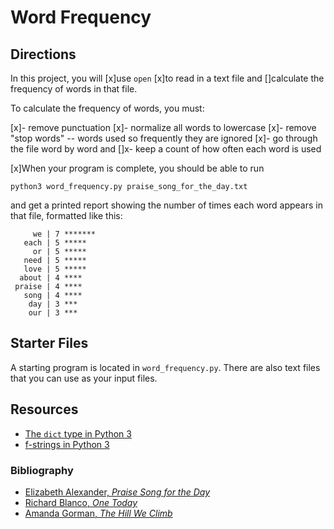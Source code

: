 # Word Frequency

## Directions

In this project, you will 
[x]use `open` 
[x]to read in a text file and 
[]calculate the frequency of words in that file.

To calculate the frequency of words, you must:

[x]- remove punctuation
[x]- normalize all words to lowercase
[x]- remove "stop words" -- words used so frequently they are ignored
[x]- go through the file word by word and 
[]x- keep a count of how often each word is used

[x]When your program is complete, you should be able to run 
```
python3 word_frequency.py praise_song_for_the_day.txt
``` 
and get a printed report showing the number of times each word appears in that file, formatted like this:

```
     we | 7 *******
   each | 5 *****
     or | 5 *****
   need | 5 *****
   love | 5 *****
  about | 4 ****
 praise | 4 ****
   song | 4 ****
    day | 3 ***
    our | 3 ***
```

## Starter Files

A starting program is located in `word_frequency.py`. There are also text files that you can use as your input files.

## Resources

- [The `dict` type in Python 3](https://docs.python.org/3/library/stdtypes.html#mapping-types-dict)
- [f-strings in Python 3](https://realpython.com/python-f-strings/)

### Bibliography

- [Elizabeth Alexander, _Praise Song for the Day_](https://www.poetryfoundation.org/poems/52141/praise-song-for-the-day)
- [Richard Blanco, _One Today_](https://poets.org/poem/one-today)
- [Amanda Gorman, _The Hill We Climb_](https://en.wikipedia.org/wiki/The_Hill_We_Climb)
